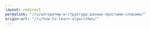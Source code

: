 ```yaml
---
layout: redirect
permalink: "/ru/алгоритмы-и-структуры-данных-простыми-словами/"
origin-url: "/ru/how-to-learn-algorithms/"
---
```

